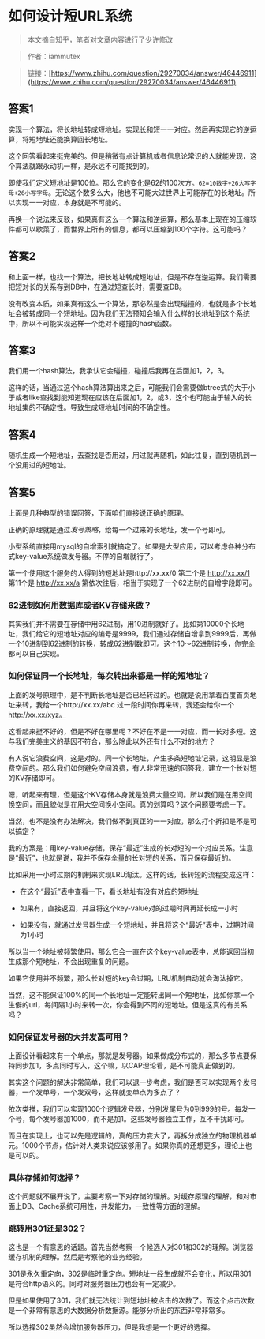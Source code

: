 # 如何设计短URL系统

> 本文摘自知乎，笔者对文章内容进行了少许修改

> 作者：iammutex

> 链接：[https://www.zhihu.com/question/29270034/answer/46446911](https://www.zhihu.com/question/29270034/answer/46446911)

## 答案1

实现一个算法，将长地址转成短地址。实现长和短一一对应。然后再实现它的逆运算，将短地址还能换算回长地址。

这个回答看起来挺完美的。但是稍微有点计算机或者信息论常识的人就能发现，这个算法就跟永动机一样，是永远不可能找到的。

即使我们定义短地址是100位。那么它的变化是62的100次方。`62=10数字+26大写字母+26小写字母`。无论这个数多么大，他也不可能大过世界上可能存在的长地址。所以实现一一对应，本身就是不可能的。

再换一个说法来反驳，如果真有这么一个算法和逆运算，那么基本上现在的压缩软件都可以歇菜了，而世界上所有的信息，都可以压缩到100个字符。这可能吗？

## 答案2

和上面一样，也找一个算法，把长地址转成短地址，但是不存在逆运算。我们需要把短对长的关系存到DB中，在通过短查长时，需要查DB。

没有改变本质，如果真有这么一个算法，那必然是会出现碰撞的，也就是多个长地址会被转成同一个短地址。因为我们无法预知会输入什么样的长地址到这个系统中，所以不可能实现这样一个绝对不碰撞的hash函数。

## 答案3

我们用一个hash算法，我承认它会碰撞，碰撞后我再在后面加1，2，3。

这样的话，当通过这个hash算法算出来之后，可能我们会需要做btree式的大于小于或者like查找到能知道现在应该在后面加1，2，或3，这个也可能由于输入的长地址集的不确定性。导致生成短地址时间的不确定性。

## 答案4

随机生成一个短地址，去查找是否用过，用过就再随机，如此往复，直到随机到一个没用过的短地址。

## 答案5

上面是几种典型的错误回答，下面咱们直接说正确的原理。

正确的原理就是通过*发号策略*，给每一个过来的长地址，发一个号即可。

小型系统直接用mysql的自增索引就搞定了。如果是大型应用，可以考虑各种分布式key-value系统做发号器。不停的自增就行了。

第一个使用这个服务的人得到的短地址是http://xx.xx/0 第二个是 http://xx.xx/1 第11个是 http://xx.xx/a 第依次往后，相当于实现了一个62进制的自增字段即可。

### 62进制如何用数据库或者KV存储来做？

其实我们并不需要在存储中用62进制，用10进制就好了。比如第10000个长地址，我们给它的短地址对应的编号是9999，我们通过存储自增拿到9999后，再做一个10进制到62进制的转换，转成62进制数即可。这个10～62进制转换，你完全都可以自己实现。

### 如何保证同一个长地址，每次转出来都是一样的短地址？

上面的发号原理中，是不判断长地址是否已经转过的。也就是说用拿着百度首页地址来转，我给一个http://xx.xx/abc 过一段时间你再来转，我还会给你一个 http://xx.xx/xyz。

这看起来挺不好的，但是不好在哪里呢？不好在不是一一对应，而一长对多短。这与我们完美主义的基因不符合，那么除此以外还有什么不对的地方？

有人说它浪费空间，这是对的。同一个长地址，产生多条短地址记录，这明显是浪费空间的。那么我们如何避免空间浪费，有人非常迅速的回答我，建立一个长对短的KV存储即可。

嗯，听起来有理，但是这个KV存储本身就是浪费大量空间。所以我们是在用空间换空间，而且貌似是在用大空间换小空间。真的划算吗？这个问题要考虑一下。

当然，也不是没有办法解决，我们做不到真正的一一对应，那么打个折扣是不是可以搞定？

我的方案是：用key-value存储，保存“最近”生成的长对短的一个对应关系。注意是“最近”，也就是说，我并不保存全量的长对短的关系，而只保存最近的。

比如采用一小时过期的机制来实现LRU淘汰。这样的话，长转短的流程变成这样：

* 在这个“最近”表中查看一下，看长地址有没有对应的短地址

* 如果有，直接返回，并且将这个key-value对的过期时间再延长成一小时

* 如果没有，就通过发号器生成一个短地址，并且将这个“最近”表中，过期时间为1小时

所以当一个地址被频繁使用，那么它会一直在这个key-value表中，总能返回当初生成那个短地址，不会出现重复的问题。

如果它使用并不频繁，那么长对短的key会过期，LRU机制自动就会淘汰掉它。

当然，这不能保证100%的同一个长地址一定能转出同一个短地址，比如你拿一个生僻的url，每间隔1小时来转一次，你会得到不同的短地址。但是这真的有关系吗？

### 如何保证发号器的大并发高可用？

上面设计看起来有一个单点，那就是发号器。如果做成分布式的，那么多节点要保持同步加1，多点同时写入，这个嘛，以CAP理论看，是不可能真正做到的。

其实这个问题的解决非常简单，我们可以退一步考虑，我们是否可以实现两个发号器，一个发单号，一个发双号，这样就变单点为多点了？

依次类推，我们可以实现1000个逻辑发号器，分别发尾号为0到999的号。每发一个号，每个发号器加1000，而不是加1。这些发号器独立工作，互不干扰即可。

而且在实现上，也可以先是逻辑的，真的压力变大了，再拆分成独立的物理机器单元。1000个节点，估计对人类来说应该够用了。如果你真的还想更多，理论上也是可以的。

### 具体存储如何选择？

这个问题就不展开说了，主要考察一下对存储的理解。对缓存原理的理解，和对市面上DB、Cache系统可用性，并发能力，一致性等方面的理解。

### 跳转用301还是302？

这也是一个有意思的话题。首先当然考察一个候选人对301和302的理解。浏览器缓存机制的理解。然后是考察他的业务经验。

301是永久重定向，302是临时重定向。短地址一经生成就不会变化，所以用301是符合http语义的。同时对服务器压力也会有一定减少。

但是如果使用了301，我们就无法统计到短地址被点击的次数了。而这个点击次数是一个非常有意思的大数据分析数据源。能够分析出的东西非常非常多。

所以选择302虽然会增加服务器压力，但是我想是一个更好的选择。